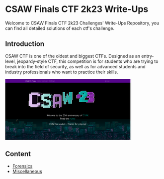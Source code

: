 # CSAW Finals CTF 2k23 Write-Ups

Welcome to CSAW Finals CTF 2k23 Challenges' Write-Ups Repository, you can find all detailed solutions of each ctf's challenge.

## Introduction 

CSAW CTF is one of the oldest and biggest CTFs. Designed as an entry-level, jeopardy-style CTF, this competition is for students who are trying to break into the field of security, as well as for advanced students and industry professionals who want to practice their skills.

<img src="./screenshots/Home.png"
     alt="Markdown Monster icon"
     style="
     width: 80%;
     diplay: box;"
/>

## Content

 - [Forensics](./forensics/)
 - [Miscellaneous](./misc/)
